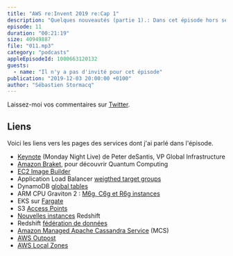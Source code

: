```yaml
---
title: "AWS re:Invent 2019 re:Cap 1"
description: "Quelques nouveautés (partie 1).: Dans cet épisode hors série, je passe en revue quelques annonces faites lors des deux premières journées à re:Invent."
episode: 11
duration: "00:21:19"
size: 40949887
file: "011.mp3"
category: "podcasts"
appleEpisodeId: 1000663120132
guests:
  - name: "Il n'y a pas d'invité pour cet épisode"
publication: "2019-12-03 20:00:00 +0100"
author: "Sébastien Stormacq"
---
```


Laissez-moi vos commentaires sur [Twitter](https://twitter.com/sebsto).

## Liens

Voici les liens vers les pages des services dont j'ai parlé dans l'épisode.

- [Keynote](https://www.youtube.com/watch?v=GPUWATKe15E) (Monday Night Live) de Peter deSantis, VP Global Infrastructure
- [Amazon Braket](https://aws.amazon.com/blogs/aws/amazon-braket-get-started-with-quantum-computing/), pour découvrir Quantum Computing
- [EC2 Image Builder](https://aws.amazon.com/blogs/aws/automate-os-image-build-pipelines-with-ec2-image-builder/)
- Application Load Balancer [weigthed target groups](https://aws.amazon.com/blogs/aws/new-application-load-balancer-simplifies-deployment-with-weighted-target-groups/)
- DynamoDB [global tables](https://aws.amazon.com/blogs/aws/new-convert-your-single-region-amazon-dynamodb-tables-to-global-tables/)
- ARM CPU Graviton 2 : [M6g, C6g et R6g instances](https://aws.amazon.com/blogs/aws/coming-soon-graviton2-powered-general-purpose-compute-optimized-memory-optimized-ec2-instances/)
- EKS sur [Fargate](https://aws.amazon.com/blogs/aws/amazon-eks-on-aws-fargate-now-generally-available/)
- S3 [Access Points](https://aws.amazon.com/blogs/aws/amazon-eks-on-aws-fargate-now-generally-available/)
- [Nouvelles instances](https://aws.amazon.com/blogs/aws/amazon-eks-on-aws-fargate-now-generally-available/) Redshift
- Redshift [fédération de données](https://aws.amazon.com/blogs/aws/new-for-amazon-redshift-data-lake-export-and-federated-queries/)
- [Amazon Managed Apache Cassandra Service](https://aws.amazon.com/blogs/aws/new-amazon-managed-apache-cassandra-service-mcs/) (MCS)
- [AWS Outpost](https://aws.amazon.com/outposts/)
- [AWS Local Zones](https://aws.amazon.com/blogs/aws/aws-now-available-from-a-local-zone-in-los-angeles/)
